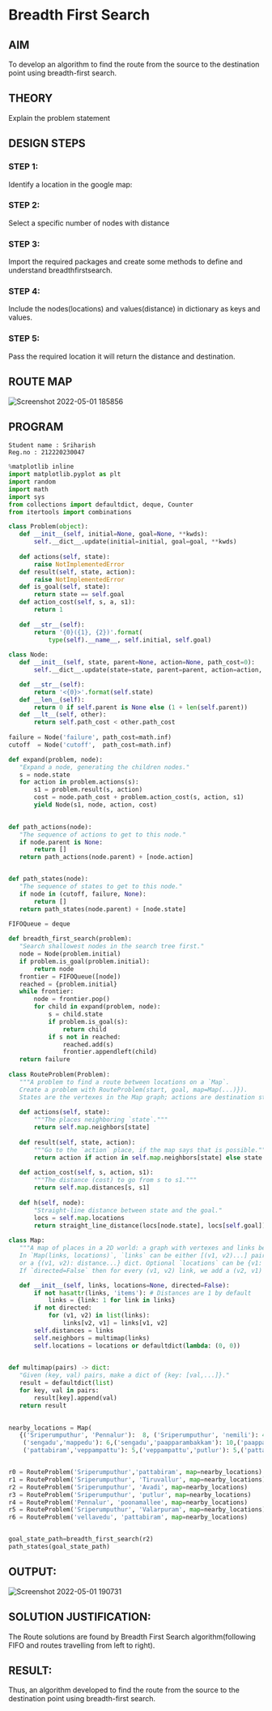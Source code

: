 # Breadth First Search
## AIM

To develop an algorithm to find the route from the source to the destination point using breadth-first search.

## THEORY
Explain the problem statement

## DESIGN STEPS

### STEP 1:
Identify a location in the google map:

### STEP 2:
Select a specific number of nodes with distance

### STEP 3:
Import the required packages and create some methods to define and understand breadthfirstsearch.

### STEP 4:
Include the nodes(locations) and values(distance) in dictionary as keys and values.

### STEP 5:
Pass the required location it will return the distance and destination.

## ROUTE MAP
![Screenshot 2022-05-01 185856](https://user-images.githubusercontent.com/103049243/166148111-86da8a0e-fe7b-4f2d-ab72-35ab0adcfac2.png)

## PROGRAM
```
Student name : Sriharish
Reg.no : 212220230047
```
```python
%matplotlib inline
import matplotlib.pyplot as plt
import random
import math
import sys
from collections import defaultdict, deque, Counter
from itertools import combinations

class Problem(object):
   def __init__(self, initial=None, goal=None, **kwds): 
       self.__dict__.update(initial=initial, goal=goal, **kwds) 
       
   def actions(self, state):        
       raise NotImplementedError
   def result(self, state, action): 
       raise NotImplementedError
   def is_goal(self, state):        
       return state == self.goal
   def action_cost(self, s, a, s1): 
       return 1
   
   def __str__(self):
       return '{0}({1}, {2})'.format(
           type(self).__name__, self.initial, self.goal)
           
class Node:
   def __init__(self, state, parent=None, action=None, path_cost=0):
       self.__dict__.update(state=state, parent=parent, action=action, path_cost=path_cost)

   def __str__(self): 
       return '<{0}>'.format(self.state)
   def __len__(self): 
       return 0 if self.parent is None else (1 + len(self.parent))
   def __lt__(self, other): 
       return self.path_cost < other.path_cost
       
failure = Node('failure', path_cost=math.inf) 
cutoff  = Node('cutoff',  path_cost=math.inf)

def expand(problem, node):
   "Expand a node, generating the children nodes."
   s = node.state
   for action in problem.actions(s):
       s1 = problem.result(s, action)
       cost = node.path_cost + problem.action_cost(s, action, s1)
       yield Node(s1, node, action, cost)
       

def path_actions(node):
   "The sequence of actions to get to this node."
   if node.parent is None:
       return []  
   return path_actions(node.parent) + [node.action]


def path_states(node):
   "The sequence of states to get to this node."
   if node in (cutoff, failure, None): 
       return []
   return path_states(node.parent) + [node.state]
   
FIFOQueue = deque

def breadth_first_search(problem):
   "Search shallowest nodes in the search tree first."
   node = Node(problem.initial)
   if problem.is_goal(problem.initial):
       return node
   frontier = FIFOQueue([node])
   reached = {problem.initial}
   while frontier:
       node = frontier.pop()
       for child in expand(problem, node):
           s = child.state
           if problem.is_goal(s):
               return child
           if s not in reached:
               reached.add(s)
               frontier.appendleft(child)
   return failure
   
class RouteProblem(Problem):
   """A problem to find a route between locations on a `Map`.
   Create a problem with RouteProblem(start, goal, map=Map(...)}).
   States are the vertexes in the Map graph; actions are destination states."""
   
   def actions(self, state): 
       """The places neighboring `state`."""
       return self.map.neighbors[state]
   
   def result(self, state, action):
       """Go to the `action` place, if the map says that is possible."""
       return action if action in self.map.neighbors[state] else state
   
   def action_cost(self, s, action, s1):
       """The distance (cost) to go from s to s1."""
       return self.map.distances[s, s1]
   
   def h(self, node):
       "Straight-line distance between state and the goal."
       locs = self.map.locations
       return straight_line_distance(locs[node.state], locs[self.goal])
       
class Map:
   """A map of places in a 2D world: a graph with vertexes and links between them. 
   In `Map(links, locations)`, `links` can be either [(v1, v2)...] pairs, 
   or a {(v1, v2): distance...} dict. Optional `locations` can be {v1: (x, y)} 
   If `directed=False` then for every (v1, v2) link, we add a (v2, v1) link."""

   def __init__(self, links, locations=None, directed=False):
       if not hasattr(links, 'items'): # Distances are 1 by default
           links = {link: 1 for link in links}
       if not directed:
           for (v1, v2) in list(links):
               links[v2, v1] = links[v1, v2]
       self.distances = links
       self.neighbors = multimap(links)
       self.locations = locations or defaultdict(lambda: (0, 0))

       
def multimap(pairs) -> dict:
   "Given (key, val) pairs, make a dict of {key: [val,...]}."
   result = defaultdict(list)
   for key, val in pairs:
       result[key].append(val)
   return result
   

nearby_locations = Map(
   {('Sriperumputhur', 'Pennalur'):  8, ('Sriperumputhur', 'nemili'): 4,('nemili', 'thodukkadu'): 4,('thodukkadu','sengadu'): 5,('Pennalur', 'Meavalakuppam'): 4, ('Pennalur', 'Valarpuram'): 7,('Pennalur', 'Kuthambakkam'):9,('Kuthambakkam','Thirumazhisai'):7, 
    ('sengadu','mappedu'): 6,('sengadu','paapparambakkam'): 10,('paapparambakkam','putlur'): 11, ('mappedu','kilacheri'): 6,('sengadu','polivakkam'): 4, ('Thirumazhisai','poonamallee'): 4, ('poonamallee','Avadi'):  10,('Avadi','pattabiram'): 6,
    ('pattabiram','veppampattu'): 5,('veppampattu','putlur'): 5,('pattabiram','serangerii'): 6,('serangerii','vellavedu'): 5, ('putlur', 'Tiruvallur'): 5,})


r0 = RouteProblem('Sriperumputhur','pattabiram', map=nearby_locations)
r1 = RouteProblem('Sriperumputhur', 'Tiruvallur', map=nearby_locations)
r2 = RouteProblem('Sriperumputhur', 'Avadi', map=nearby_locations)
r3 = RouteProblem('Sriperumputhur', 'putlur', map=nearby_locations)
r4 = RouteProblem('Pennalur', 'poonamallee', map=nearby_locations)
r5 = RouteProblem('Sriperumputhur', 'Valarpuram', map=nearby_locations)
r6 = RouteProblem('vellavedu', 'pattabiram', map=nearby_locations)


goal_state_path=breadth_first_search(r2)
path_states(goal_state_path)
```

## OUTPUT:
![Screenshot 2022-05-01 190731](https://user-images.githubusercontent.com/103049243/166148420-b41c64a6-d933-4df6-8ecc-78921ae4d59c.png)

## SOLUTION JUSTIFICATION:
The Route solutions are found by Breadth First Search algorithm(following FIFO and routes travelling from left to right).

## RESULT:
Thus, an algorithm developed to find the route from the source to the destination point using breadth-first search.





